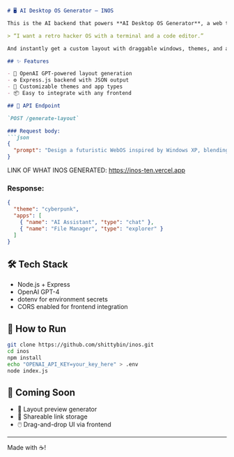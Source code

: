 ````markdown
# 🖥️ AI Desktop OS Generator — INOS

This is the AI backend that powers **AI Desktop OS Generator**, a web tool that builds interactive desktop-style environments from plain text prompts. Just say something like:

> “I want a retro hacker OS with a terminal and a code editor.”

And instantly get a custom layout with draggable windows, themes, and apps.

## ✨ Features

- 🔗 OpenAI GPT-powered layout generation
- ⚙️ Express.js backend with JSON output
- 🌈 Customizable themes and app types
- 📦 Easy to integrate with any frontend

## 🚀 API Endpoint

`POST /generate-layout`

### Request body:
```json
{
  "prompt": "Design a futuristic WebOS inspired by Windows XP, blending retro aesthetics with modern technology. The interface should include an AI assistant, a classic-style file manager, a working notepad app, and a paint application. The file manager should visibly show saved text and image files from the notepad and paint apps. Use a nostalgic color scheme (e.g., blue and silver tones) with glossy buttons, pixel-style icons, and soft shadows. The overall vibe should be a perfect mix of early 2000s UI and futuristic UX — clean, vibrant, functional, and slightly playful."
}

````
LINK OF WHAT INOS GENERATED: https://inos-ten.vercel.app

### Response:

```json
{
  "theme": "cyberpunk",
  "apps": [
    { "name": "AI Assistant", "type": "chat" },
    { "name": "File Manager", "type": "explorer" }
  ]
}
```

## 🛠️ Tech Stack

* Node.js + Express
* OpenAI GPT-4
* dotenv for environment secrets
* CORS enabled for frontend integration

## 🧪 How to Run

```bash
git clone https://github.com/shittybin/inos.git
cd inos
npm install
echo "OPENAI_API_KEY=your_key_here" > .env
node index.js
```

## 📌 Coming Soon

* 🎨 Layout preview generator
* 🔗 Shareable link storage
* 🖱️ Drag-and-drop UI via frontend

---

Made with ☕️!
